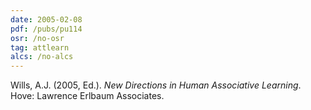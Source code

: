 ```yaml
---
date: 2005-02-08
pdf: /pubs/pu114
osr: /no-osr
tag: attlearn
alcs: /no-alcs
---
```


Wills, A.J. (2005, Ed.). _New Directions in Human Associative Learning_. Hove: Lawrence Erlbaum Associates. 


